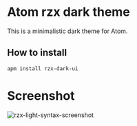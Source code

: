 # Atom rzx dark theme

This is a minimalistic dark theme for Atom.

## How to install

```
apm install rzx-dark-ui
```
# Screenshot

![rzx-light-syntax-screenshot](https://user-images.githubusercontent.com/15671466/57981062-3e4c6880-7a09-11e9-90db-712fd35802e1.png)
